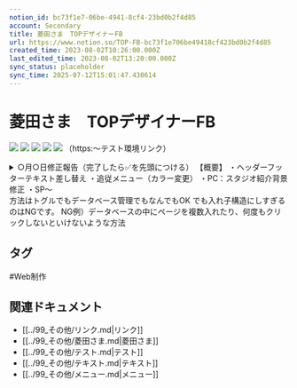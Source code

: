 ```yaml
---
notion_id: bc73f1e7-06be-4941-8cf4-23bd0b2f4d85
account: Secondary
title: 菱田さま　TOPデザイナーFB
url: https://www.notion.so/TOP-FB-bc73f1e706be49418cf423bd0b2f4d85
created_time: 2023-08-02T10:26:00.000Z
last_edited_time: 2023-08-02T13:20:00.000Z
sync_status: placeholder
sync_time: 2025-07-12T15:01:47.430614
---
```

# 菱田さま　TOPデザイナーFB

![](https://prod-files-secure.s3.us-west-2.amazonaws.com/d58fe38c-a9d4-4466-aed9-85604b7b2c6d/480c3b44-af25-4c91-886e-30c2d78d3483/%E3%82%B9%E3%82%AF%E3%83%AA%E3%83%BC%E3%83%B3%E3%82%B7%E3%83%A7%E3%83%83%E3%83%88_2023-08-02_19.26.35.png?X-Amz-Algorithm=AWS4-HMAC-SHA256&X-Amz-Content-Sha256=UNSIGNED-PAYLOAD&X-Amz-Credential=ASIAZI2LB46632GHZTZV%2F20250719%2Fus-west-2%2Fs3%2Faws4_request&X-Amz-Date=20250719T065904Z&X-Amz-Expires=3600&X-Amz-Security-Token=IQoJb3JpZ2luX2VjEIX%2F%2F%2F%2F%2F%2F%2F%2F%2F%2FwEaCXVzLXdlc3QtMiJHMEUCIGGtdHLaaLcqRpgCepGLz84gM79aLmAwFFcQTosR4Ic1AiEA%2ByVjmYdz%2FEBGJxF8QNN09WhUoBm3h1Zxhse%2FMJ683HIqiAQInv%2F%2F%2F%2F%2F%2F%2F%2F%2F%2FARAAGgw2Mzc0MjMxODM4MDUiDBn%2FHqQ9wY6M2ofmKircA5oNq%2FBnup%2ByQvkUNxLMTzGuJt9t6owPbkGZkujN1Iq6GWLlUN7vJJbZxxJ4DyJDHUpT0XwPPhGWa7Tt8VsEFGeTe9%2BklcGBaskh3LA%2FhkPyZ7gwMzYHWgzoChC2Ym9Y1hiI7scd9jwwoIXsD%2F4BHcMy6eMMbfhwSbUO7kesHj04ZMb7JjmFdU5ykvavQlkCxMu1xxfF7otztgA1QeijSRy8sFkjklzfRK%2B7dl4FQ%2FQp8zl%2BKZyN2R0l%2F9LymTa%2Fc318BFeoDouLevPhpEHEZV%2BM%2FPlPBILs72DXsF8eg%2FtNEXTK%2BTBGtwwwe6GdvkIJz070sl0knhm4Y%2FfzgiIS8SIkBE49AtSKZUVWhTHXj3%2FToFwMPUPQpbMkPvOWNF0YAnmfm5dw8xf3QU4bfmGBU5dyTvY%2FnkI8ZYBQLa8NKiRuaSWcv6cANgROhA08fMbaY2s9%2BFebXZB3X3YekOOlpvYDWzVM169dA6f5YxybEl2cPhtZE07dt6tjCc5M2556%2B2r2AAyD9M4NfQAjgSmMeymYxpPC8ickLjrEy7Yf7uFqfIbwU0biJEQ9Fjutw6tObfQSo5751ufwULJHzWpCgiXmUUSkdM6XkxAC3CM5ykBaJ2PaXUVsBvfeIjxjMI%2FF7MMGOqUBWR%2BIG5qvuaM75BTM7yRYA53gSucPMgP7KrQALkz6td26K%2F64h7bfosJrXQ%2FaxGY1I7shpuspXqy2ox2bCi5Z0Upu0tFnBLyOSOoK3S%2BfX9YoJ1DNZeSntnNYV58cX4s0qd%2BSvyNJuQSRtp2Z2QmQQ%2BpeTAwynZhMLSJlDisSlHKQGu6wI%2BZoLfjkcfh%2FZTWUbCzvMs17ZoKo3Z%2FtZHCq74tZGaj0&X-Amz-Signature=49bbac855aa111a0d103569cfc7dcfc74a5247ceb33a3e9722d32c1ce31d7174&X-Amz-SignedHeaders=host&x-amz-checksum-mode=ENABLED&x-id=GetObject)
![](https://prod-files-secure.s3.us-west-2.amazonaws.com/d58fe38c-a9d4-4466-aed9-85604b7b2c6d/675e5754-8243-4c5c-a49e-d8c71b45aa9d/%E3%82%B9%E3%82%AF%E3%83%AA%E3%83%BC%E3%83%B3%E3%82%B7%E3%83%A7%E3%83%83%E3%83%88_2023-08-02_19.26.44.png?X-Amz-Algorithm=AWS4-HMAC-SHA256&X-Amz-Content-Sha256=UNSIGNED-PAYLOAD&X-Amz-Credential=ASIAZI2LB46632GHZTZV%2F20250719%2Fus-west-2%2Fs3%2Faws4_request&X-Amz-Date=20250719T065904Z&X-Amz-Expires=3600&X-Amz-Security-Token=IQoJb3JpZ2luX2VjEIX%2F%2F%2F%2F%2F%2F%2F%2F%2F%2FwEaCXVzLXdlc3QtMiJHMEUCIGGtdHLaaLcqRpgCepGLz84gM79aLmAwFFcQTosR4Ic1AiEA%2ByVjmYdz%2FEBGJxF8QNN09WhUoBm3h1Zxhse%2FMJ683HIqiAQInv%2F%2F%2F%2F%2F%2F%2F%2F%2F%2FARAAGgw2Mzc0MjMxODM4MDUiDBn%2FHqQ9wY6M2ofmKircA5oNq%2FBnup%2ByQvkUNxLMTzGuJt9t6owPbkGZkujN1Iq6GWLlUN7vJJbZxxJ4DyJDHUpT0XwPPhGWa7Tt8VsEFGeTe9%2BklcGBaskh3LA%2FhkPyZ7gwMzYHWgzoChC2Ym9Y1hiI7scd9jwwoIXsD%2F4BHcMy6eMMbfhwSbUO7kesHj04ZMb7JjmFdU5ykvavQlkCxMu1xxfF7otztgA1QeijSRy8sFkjklzfRK%2B7dl4FQ%2FQp8zl%2BKZyN2R0l%2F9LymTa%2Fc318BFeoDouLevPhpEHEZV%2BM%2FPlPBILs72DXsF8eg%2FtNEXTK%2BTBGtwwwe6GdvkIJz070sl0knhm4Y%2FfzgiIS8SIkBE49AtSKZUVWhTHXj3%2FToFwMPUPQpbMkPvOWNF0YAnmfm5dw8xf3QU4bfmGBU5dyTvY%2FnkI8ZYBQLa8NKiRuaSWcv6cANgROhA08fMbaY2s9%2BFebXZB3X3YekOOlpvYDWzVM169dA6f5YxybEl2cPhtZE07dt6tjCc5M2556%2B2r2AAyD9M4NfQAjgSmMeymYxpPC8ickLjrEy7Yf7uFqfIbwU0biJEQ9Fjutw6tObfQSo5751ufwULJHzWpCgiXmUUSkdM6XkxAC3CM5ykBaJ2PaXUVsBvfeIjxjMI%2FF7MMGOqUBWR%2BIG5qvuaM75BTM7yRYA53gSucPMgP7KrQALkz6td26K%2F64h7bfosJrXQ%2FaxGY1I7shpuspXqy2ox2bCi5Z0Upu0tFnBLyOSOoK3S%2BfX9YoJ1DNZeSntnNYV58cX4s0qd%2BSvyNJuQSRtp2Z2QmQQ%2BpeTAwynZhMLSJlDisSlHKQGu6wI%2BZoLfjkcfh%2FZTWUbCzvMs17ZoKo3Z%2FtZHCq74tZGaj0&X-Amz-Signature=af7d291832e8d43699175f641c0d2d691dbde7fa21743cbda9e97dc5fa54c9f6&X-Amz-SignedHeaders=host&x-amz-checksum-mode=ENABLED&x-id=GetObject)
![](https://prod-files-secure.s3.us-west-2.amazonaws.com/d58fe38c-a9d4-4466-aed9-85604b7b2c6d/2c73fe4e-5850-4238-8945-1e193e3b7801/%E3%82%B9%E3%82%AF%E3%83%AA%E3%83%BC%E3%83%B3%E3%82%B7%E3%83%A7%E3%83%83%E3%83%88_2023-08-02_19.26.53.png?X-Amz-Algorithm=AWS4-HMAC-SHA256&X-Amz-Content-Sha256=UNSIGNED-PAYLOAD&X-Amz-Credential=ASIAZI2LB46632GHZTZV%2F20250719%2Fus-west-2%2Fs3%2Faws4_request&X-Amz-Date=20250719T065904Z&X-Amz-Expires=3600&X-Amz-Security-Token=IQoJb3JpZ2luX2VjEIX%2F%2F%2F%2F%2F%2F%2F%2F%2F%2FwEaCXVzLXdlc3QtMiJHMEUCIGGtdHLaaLcqRpgCepGLz84gM79aLmAwFFcQTosR4Ic1AiEA%2ByVjmYdz%2FEBGJxF8QNN09WhUoBm3h1Zxhse%2FMJ683HIqiAQInv%2F%2F%2F%2F%2F%2F%2F%2F%2F%2FARAAGgw2Mzc0MjMxODM4MDUiDBn%2FHqQ9wY6M2ofmKircA5oNq%2FBnup%2ByQvkUNxLMTzGuJt9t6owPbkGZkujN1Iq6GWLlUN7vJJbZxxJ4DyJDHUpT0XwPPhGWa7Tt8VsEFGeTe9%2BklcGBaskh3LA%2FhkPyZ7gwMzYHWgzoChC2Ym9Y1hiI7scd9jwwoIXsD%2F4BHcMy6eMMbfhwSbUO7kesHj04ZMb7JjmFdU5ykvavQlkCxMu1xxfF7otztgA1QeijSRy8sFkjklzfRK%2B7dl4FQ%2FQp8zl%2BKZyN2R0l%2F9LymTa%2Fc318BFeoDouLevPhpEHEZV%2BM%2FPlPBILs72DXsF8eg%2FtNEXTK%2BTBGtwwwe6GdvkIJz070sl0knhm4Y%2FfzgiIS8SIkBE49AtSKZUVWhTHXj3%2FToFwMPUPQpbMkPvOWNF0YAnmfm5dw8xf3QU4bfmGBU5dyTvY%2FnkI8ZYBQLa8NKiRuaSWcv6cANgROhA08fMbaY2s9%2BFebXZB3X3YekOOlpvYDWzVM169dA6f5YxybEl2cPhtZE07dt6tjCc5M2556%2B2r2AAyD9M4NfQAjgSmMeymYxpPC8ickLjrEy7Yf7uFqfIbwU0biJEQ9Fjutw6tObfQSo5751ufwULJHzWpCgiXmUUSkdM6XkxAC3CM5ykBaJ2PaXUVsBvfeIjxjMI%2FF7MMGOqUBWR%2BIG5qvuaM75BTM7yRYA53gSucPMgP7KrQALkz6td26K%2F64h7bfosJrXQ%2FaxGY1I7shpuspXqy2ox2bCi5Z0Upu0tFnBLyOSOoK3S%2BfX9YoJ1DNZeSntnNYV58cX4s0qd%2BSvyNJuQSRtp2Z2QmQQ%2BpeTAwynZhMLSJlDisSlHKQGu6wI%2BZoLfjkcfh%2FZTWUbCzvMs17ZoKo3Z%2FtZHCq74tZGaj0&X-Amz-Signature=d50dba247b1f1e518178045950f36df1251b7ee95799ed94b63d3e0397883d80&X-Amz-SignedHeaders=host&x-amz-checksum-mode=ENABLED&x-id=GetObject)
![](https://prod-files-secure.s3.us-west-2.amazonaws.com/d58fe38c-a9d4-4466-aed9-85604b7b2c6d/b8976640-5bd1-4b82-a9ab-993ee7fa64b3/%E3%82%B9%E3%82%AF%E3%83%AA%E3%83%BC%E3%83%B3%E3%82%B7%E3%83%A7%E3%83%83%E3%83%88_2023-08-02_19.27.01.png?X-Amz-Algorithm=AWS4-HMAC-SHA256&X-Amz-Content-Sha256=UNSIGNED-PAYLOAD&X-Amz-Credential=ASIAZI2LB46632GHZTZV%2F20250719%2Fus-west-2%2Fs3%2Faws4_request&X-Amz-Date=20250719T065904Z&X-Amz-Expires=3600&X-Amz-Security-Token=IQoJb3JpZ2luX2VjEIX%2F%2F%2F%2F%2F%2F%2F%2F%2F%2FwEaCXVzLXdlc3QtMiJHMEUCIGGtdHLaaLcqRpgCepGLz84gM79aLmAwFFcQTosR4Ic1AiEA%2ByVjmYdz%2FEBGJxF8QNN09WhUoBm3h1Zxhse%2FMJ683HIqiAQInv%2F%2F%2F%2F%2F%2F%2F%2F%2F%2FARAAGgw2Mzc0MjMxODM4MDUiDBn%2FHqQ9wY6M2ofmKircA5oNq%2FBnup%2ByQvkUNxLMTzGuJt9t6owPbkGZkujN1Iq6GWLlUN7vJJbZxxJ4DyJDHUpT0XwPPhGWa7Tt8VsEFGeTe9%2BklcGBaskh3LA%2FhkPyZ7gwMzYHWgzoChC2Ym9Y1hiI7scd9jwwoIXsD%2F4BHcMy6eMMbfhwSbUO7kesHj04ZMb7JjmFdU5ykvavQlkCxMu1xxfF7otztgA1QeijSRy8sFkjklzfRK%2B7dl4FQ%2FQp8zl%2BKZyN2R0l%2F9LymTa%2Fc318BFeoDouLevPhpEHEZV%2BM%2FPlPBILs72DXsF8eg%2FtNEXTK%2BTBGtwwwe6GdvkIJz070sl0knhm4Y%2FfzgiIS8SIkBE49AtSKZUVWhTHXj3%2FToFwMPUPQpbMkPvOWNF0YAnmfm5dw8xf3QU4bfmGBU5dyTvY%2FnkI8ZYBQLa8NKiRuaSWcv6cANgROhA08fMbaY2s9%2BFebXZB3X3YekOOlpvYDWzVM169dA6f5YxybEl2cPhtZE07dt6tjCc5M2556%2B2r2AAyD9M4NfQAjgSmMeymYxpPC8ickLjrEy7Yf7uFqfIbwU0biJEQ9Fjutw6tObfQSo5751ufwULJHzWpCgiXmUUSkdM6XkxAC3CM5ykBaJ2PaXUVsBvfeIjxjMI%2FF7MMGOqUBWR%2BIG5qvuaM75BTM7yRYA53gSucPMgP7KrQALkz6td26K%2F64h7bfosJrXQ%2FaxGY1I7shpuspXqy2ox2bCi5Z0Upu0tFnBLyOSOoK3S%2BfX9YoJ1DNZeSntnNYV58cX4s0qd%2BSvyNJuQSRtp2Z2QmQQ%2BpeTAwynZhMLSJlDisSlHKQGu6wI%2BZoLfjkcfh%2FZTWUbCzvMs17ZoKo3Z%2FtZHCq74tZGaj0&X-Amz-Signature=63409d514aa55b946b9a2764edbee6f606ca007ae75ec270979783f4eef0e025&X-Amz-SignedHeaders=host&x-amz-checksum-mode=ENABLED&x-id=GetObject)
![](https://prod-files-secure.s3.us-west-2.amazonaws.com/d58fe38c-a9d4-4466-aed9-85604b7b2c6d/d35e67ea-51e3-4045-a35f-1e40ed025f2b/%E3%82%B9%E3%82%AF%E3%83%AA%E3%83%BC%E3%83%B3%E3%82%B7%E3%83%A7%E3%83%83%E3%83%88_2023-08-02_19.28.45.png?X-Amz-Algorithm=AWS4-HMAC-SHA256&X-Amz-Content-Sha256=UNSIGNED-PAYLOAD&X-Amz-Credential=ASIAZI2LB46632GHZTZV%2F20250719%2Fus-west-2%2Fs3%2Faws4_request&X-Amz-Date=20250719T065904Z&X-Amz-Expires=3600&X-Amz-Security-Token=IQoJb3JpZ2luX2VjEIX%2F%2F%2F%2F%2F%2F%2F%2F%2F%2FwEaCXVzLXdlc3QtMiJHMEUCIGGtdHLaaLcqRpgCepGLz84gM79aLmAwFFcQTosR4Ic1AiEA%2ByVjmYdz%2FEBGJxF8QNN09WhUoBm3h1Zxhse%2FMJ683HIqiAQInv%2F%2F%2F%2F%2F%2F%2F%2F%2F%2FARAAGgw2Mzc0MjMxODM4MDUiDBn%2FHqQ9wY6M2ofmKircA5oNq%2FBnup%2ByQvkUNxLMTzGuJt9t6owPbkGZkujN1Iq6GWLlUN7vJJbZxxJ4DyJDHUpT0XwPPhGWa7Tt8VsEFGeTe9%2BklcGBaskh3LA%2FhkPyZ7gwMzYHWgzoChC2Ym9Y1hiI7scd9jwwoIXsD%2F4BHcMy6eMMbfhwSbUO7kesHj04ZMb7JjmFdU5ykvavQlkCxMu1xxfF7otztgA1QeijSRy8sFkjklzfRK%2B7dl4FQ%2FQp8zl%2BKZyN2R0l%2F9LymTa%2Fc318BFeoDouLevPhpEHEZV%2BM%2FPlPBILs72DXsF8eg%2FtNEXTK%2BTBGtwwwe6GdvkIJz070sl0knhm4Y%2FfzgiIS8SIkBE49AtSKZUVWhTHXj3%2FToFwMPUPQpbMkPvOWNF0YAnmfm5dw8xf3QU4bfmGBU5dyTvY%2FnkI8ZYBQLa8NKiRuaSWcv6cANgROhA08fMbaY2s9%2BFebXZB3X3YekOOlpvYDWzVM169dA6f5YxybEl2cPhtZE07dt6tjCc5M2556%2B2r2AAyD9M4NfQAjgSmMeymYxpPC8ickLjrEy7Yf7uFqfIbwU0biJEQ9Fjutw6tObfQSo5751ufwULJHzWpCgiXmUUSkdM6XkxAC3CM5ykBaJ2PaXUVsBvfeIjxjMI%2FF7MMGOqUBWR%2BIG5qvuaM75BTM7yRYA53gSucPMgP7KrQALkz6td26K%2F64h7bfosJrXQ%2FaxGY1I7shpuspXqy2ox2bCi5Z0Upu0tFnBLyOSOoK3S%2BfX9YoJ1DNZeSntnNYV58cX4s0qd%2BSvyNJuQSRtp2Z2QmQQ%2BpeTAwynZhMLSJlDisSlHKQGu6wI%2BZoLfjkcfh%2FZTWUbCzvMs17ZoKo3Z%2FtZHCq74tZGaj0&X-Amz-Signature=1044ef6ee8631607b9322d9b6ae8afe00c3aa91d39e9db488874ee0c69f81b52&X-Amz-SignedHeaders=host&x-amz-checksum-mode=ENABLED&x-id=GetObject)
  （https:〜テスト環境リンク）
  <details>
  <summary>○月○日修正報告（完了したら✅を先頭につける）
【概要】
・ヘッダーフッターテキスト差し替え
・追従メニュー（カラー変更）
・PC：スタジオ紹介背景修正
・SP〜</summary>
  </details>
  方法はトグルでもデータベース管理でもなんでもOK
でも入れ子構造にしすぎるのはNGです。
NG例）データベースの中にページを複数入れたり、何度もクリックしないといけないような方法
  

## タグ

#Web制作 

## 関連ドキュメント

- [[../99_その他/リンク.md|リンク]]
- [[../99_その他/菱田さま.md|菱田さま]]
- [[../99_その他/テスト.md|テスト]]
- [[../99_その他/テキスト.md|テキスト]]
- [[../99_その他/メニュー.md|メニュー]]

